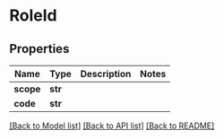 # RoleId


## Properties
Name | Type | Description | Notes
------------ | ------------- | ------------- | -------------
**scope** | **str** |  | 
**code** | **str** |  | 

[[Back to Model list]](../README.md#documentation-for-models) [[Back to API list]](../README.md#documentation-for-api-endpoints) [[Back to README]](../README.md)


